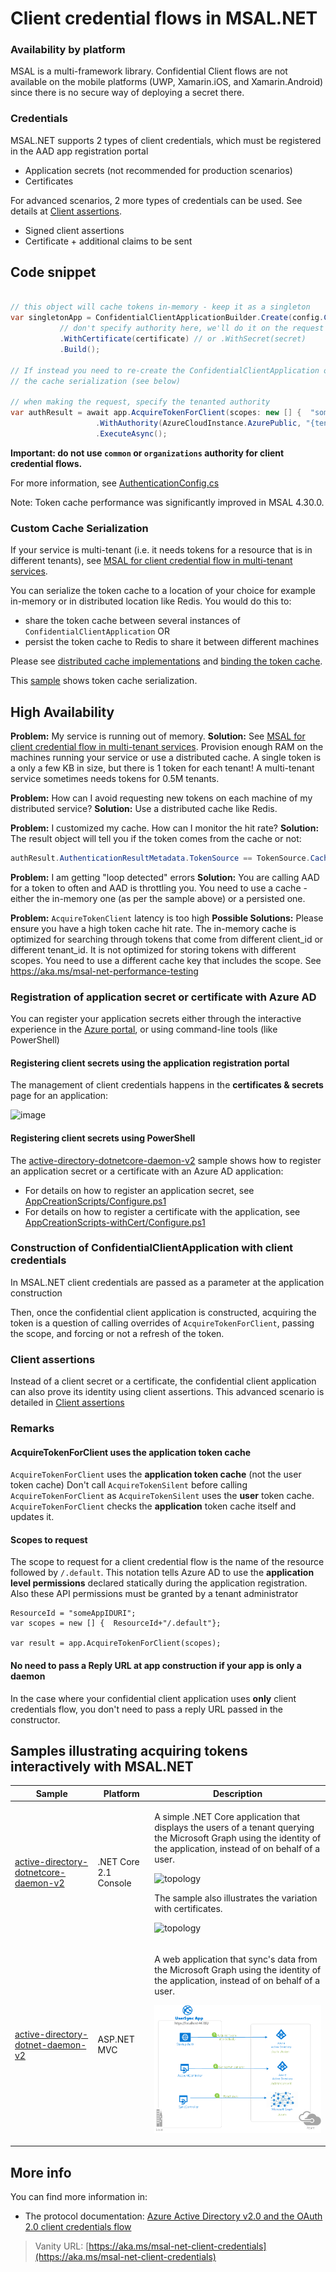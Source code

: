 # Client credential flows in MSAL.NET

### Availability by platform

MSAL is a multi-framework library. Confidential Client flows are not available on the mobile platforms (UWP, Xamarin.iOS, and Xamarin.Android) since there is no secure way of deploying a secret there.

### Credentials

MSAL.NET supports 2 types of client credentials, which must be registered in the AAD app registration portal

- Application secrets (not recommended for production scenarios)
- Certificates

For advanced scenarios, 2 more types of credentials can be used. See details at [Client assertions](Client-Assertions).
- Signed client assertions 
- Certificate + additional claims to be sent 

## Code snippet

```csharp

// this object will cache tokens in-memory - keep it as a singleton
var singletonApp = ConfidentialClientApplicationBuilder.Create(config.ClientId)
           // don't specify authority here, we'll do it on the request 
           .WithCertificate(certificate) // or .WithSecret(secret)
           .Build();

// If instead you need to re-create the ConfidentialClientApplication on each request, you MUST customize 
// the cache serialization (see below)

// when making the request, specify the tenanted authority
var authResult = await app.AcquireTokenForClient(scopes: new [] {  "some_app_id_uri/.default"})        // uses the token cache automatically, which is optimized for multi-tenant access
                   .WithAuthority(AzureCloudInstance.AzurePublic, "{tenantID}")  // do not use "common" or "organizations"!
                   .ExecuteAsync();

```
**Important: do not use `common` or `organizations` authority for client credential flows.**

For more information, see [AuthenticationConfig.cs](https://github.com/Azure-Samples/active-directory-dotnetcore-daemon-v2/blob/5199032b352a912e7cc0fce143f81664ba1a8c26/daemon-console/AuthenticationConfig.cs#L67-L87)

Note: Token cache performance was significantly improved in MSAL 4.30.0.

### Custom Cache Serialization

If your service is multi-tenant (i.e. it needs tokens for a resource that is in different tenants), see [MSAL for client credential flow in multi-tenant services](https://github.com/AzureAD/microsoft-authentication-library-for-dotnet/wiki/Multi-tenant-client_credential-use).

You can serialize the token cache to a location of your choice for example in-memory or in distributed location like Redis. You would do this to: 

- share the token cache between several instances of `ConfidentialClientApplication` OR
- persist the token cache to Redis to share it between different machines

Please see [distributed cache implementations](https://github.com/AzureAD/microsoft-identity-web/tree/master/src/Microsoft.Identity.Web/TokenCacheProviders/Distributed) and [binding the token cache](https://github.com/AzureAD/microsoft-authentication-library-for-dotnet/wiki/token-cache-serialization#token-cache-for-a-daemon-app).

This [sample](https://github.com/Azure-Samples/active-directory-dotnet-v1-to-v2/blob/b48c10180665260a1aec78a9acf7d1b1ff97e5ba/ConfidentialClientTokenCache/Program.cs) shows token cache serialization.

## High Availability 

**Problem:**
My service is running out of memory. 
**Solution:** 
See [MSAL for client credential flow in multi-tenant services](https://github.com/AzureAD/microsoft-authentication-library-for-dotnet/wiki/Multi-tenant-client_credential-use).
Provision enough RAM on the machines running your service or use a distributed cache. 
A single token is a only a few KB in size, but there is 1 token for each tenant! A multi-tenant service sometimes needs tokens for 0.5M tenants. 

**Problem:** How can I avoid requesting new tokens on each machine of my distributed service?
**Solution:** Use a distributed cache like Redis.

**Problem:** I customized my cache. How can I monitor the hit rate?
**Solution:** The result object will tell you if the token comes from the cache or not: 

```csharp
authResult.AuthenticationResultMetadata.TokenSource == TokenSource.Cache
```

**Problem:** I am getting "loop detected" errors
**Solution:** You are calling AAD for a token to often and AAD is throttling you. You need to use a cache - either the in-memory one (as per the sample above) or a persisted one. 

**Problem:** `AcquireTokenClient` latency is too high
**Possible Solutions:** Please ensure you have a high token cache hit rate. 
The in-memory cache is optimized for searching through tokens that come from different client_id or different tenant_id. It is not optimized for storing tokens with different scopes. You need to use a different cache key that includes the scope. See https://aka.ms/msal-net-performance-testing



### Registration of application secret or certificate with Azure AD

You can register your application secrets either through the interactive experience in the [Azure portal](https://portal.azure.com/#blade/Microsoft_AAD_IAM/ActiveDirectoryMenuBlade/RegisteredAppsPreview), or using command-line tools (like PowerShell)

#### Registering client secrets using the application registration portal

The management of client credentials happens in the **certificates & secrets** page for an application:

![image](https://user-images.githubusercontent.com/13203188/49435190-4f385300-f7b6-11e8-8a83-7e468e5fd124.png)


#### Registering client secrets using PowerShell

The [active-directory-dotnetcore-daemon-v2](https://github.com/Azure-Samples/active-directory-dotnetcore-daemon-v2) sample shows how to register an application secret or a certificate with an Azure AD application:

- For details on how to register an application secret, see [AppCreationScripts/Configure.ps1](https://github.com/Azure-Samples/active-directory-dotnetcore-daemon-v2/blob/5199032b352a912e7cc0fce143f81664ba1a8c26/AppCreationScripts/Configure.ps1#L190)
- For details on how to register a certificate with the application, see [AppCreationScripts-withCert/Configure.ps1](https://github.com/Azure-Samples/active-directory-dotnetcore-daemon-v2/blob/5199032b352a912e7cc0fce143f81664ba1a8c26/AppCreationScripts-withCert/Configure.ps1#L162-L178)

### Construction of ConfidentialClientApplication with client credentials

In MSAL.NET client credentials are passed as a parameter at the application construction

Then, once the confidential client application is constructed, acquiring the token is a question of calling overrides of ``AcquireTokenForClient``, passing the scope, and forcing or not a refresh of the token.


### Client assertions

Instead of a client secret or a certificate, the confidential client application can also prove its identity using client assertions. This advanced scenario is detailed in [Client assertions](Client-Assertions)

### Remarks

#### AcquireTokenForClient uses the application token cache

`AcquireTokenForClient` uses the **application token cache** (not the user token cache)
Don't call `AcquireTokenSilent` before calling `AcquireTokenForClient` as `AcquireTokenSilent` uses the **user** token cache. `AcquireTokenForClient` checks the **application** token cache itself and updates it.


#### Scopes to request

The scope to request for a client credential flow is the name of the resource followed by `/.default`. This notation tells Azure AD to use the **application level permissions** declared statically during the application registration. Also these API permissions must be granted by a tenant administrator

```CSharp
ResourceId = "someAppIDURI";
var scopes = new [] {  ResourceId+"/.default"};

var result = app.AcquireTokenForClient(scopes);
```

#### No need to pass a Reply URL at app construction if your app is only a daemon

In the case where your confidential client application uses **only** client credentials flow, you don't need to pass a reply URL passed in the constructor.

## Samples illustrating acquiring tokens interactively with MSAL.NET

Sample | Platform | Description
------ | -------- | -----------
[active-directory-dotnetcore-daemon-v2](https://github.com/Azure-Samples/active-directory-dotnetcore-daemon-v2) | .NET Core 2.1 Console | <p>A simple .NET Core application that displays the users of a tenant querying the Microsoft Graph using the identity of the application, instead of on behalf of a user.</p> ![topology](https://github.com/Azure-Samples/active-directory-dotnetcore-daemon-v2/blob/master/1-Call-MSGraph/ReadmeFiles/topology.png) <p>The sample also illustrates the variation with certificates.<p/> ![topology](https://github.com/Azure-Samples/active-directory-dotnetcore-daemon-v2/blob/master/1-Call-MSGraph/ReadmeFiles/topology-certificates.png)
[active-directory-dotnet-daemon-v2](https://github.com/Azure-Samples/active-directory-dotnet-daemon-v2) | ASP.NET MVC | <p>A web application that sync's data from the Microsoft Graph using the identity of the application, instead of on behalf of a user.<p/>![topology](https://github.com/Azure-Samples/active-directory-dotnet-daemon-v2/blob/master/ReadmeFiles/topology.png)

## More info

You can find more information in:

- The protocol documentation: [Azure Active Directory v2.0 and the OAuth 2.0 client credentials flow](/azure/active-directory/develop/v2-oauth2-client-creds-grant-flow)

> Vanity URL: [https://aka.ms/msal-net-client-credentials](https://aka.ms/msal-net-client-credentials)